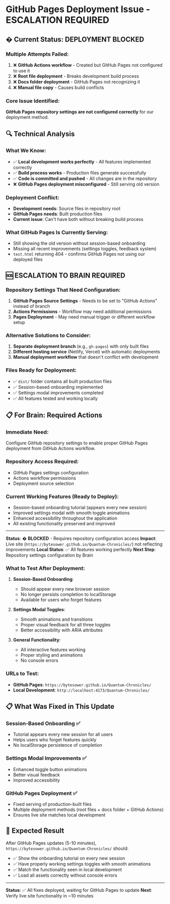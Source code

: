 # GitHub Pages Deployment Issue - ESCALATION REQUIRED

## � **Current Status: DEPLOYMENT BLOCKED**

### **Multiple Attempts Failed:**
1. ❌ **GitHub Actions workflow** - Created but GitHub Pages not configured to use it
2. ❌ **Root file deployment** - Breaks development build process
3. ❌ **Docs folder deployment** - GitHub Pages not recognizing it
4. ❌ **Manual file copy** - Causes build conflicts

### **Core Issue Identified:**
**GitHub Pages repository settings are not configured correctly** for our deployment method.

## 🔍 **Technical Analysis**

### **What We Know:**
- ✅ **Local development works perfectly** - All features implemented correctly
- ✅ **Build process works** - Production files generate successfully
- ✅ **Code is committed and pushed** - All changes are in the repository
- ❌ **GitHub Pages deployment misconfigured** - Still serving old version

### **Deployment Conflict:**
- **Development needs**: Source files in repository root
- **GitHub Pages needs**: Built production files
- **Current issue**: Can't have both without breaking build process

### **What GitHub Pages Is Currently Serving:**
- Still showing the old version without session-based onboarding
- Missing all recent improvements (settings toggles, feedback system)
- `test.html` returning 404 - confirms GitHub Pages not using our deployed files

## 🆘 **ESCALATION TO BRAIN REQUIRED**

### **Repository Settings That Need Configuration:**
1. **GitHub Pages Source Settings** - Needs to be set to "GitHub Actions" instead of branch
2. **Actions Permissions** - Workflow may need additional permissions  
3. **Pages Deployment** - May need manual trigger or different workflow setup

### **Alternative Solutions to Consider:**
1. **Separate deployment branch** (e.g., `gh-pages`) with only built files
2. **Different hosting service** (Netlify, Vercel) with automatic deployments
3. **Manual deployment workflow** that doesn't conflict with development

### **Files Ready for Deployment:**
- ✅ `dist/` folder contains all built production files
- ✅ Session-based onboarding implemented
- ✅ Settings modal improvements completed
- ✅ All features tested and working locally

## 📋 **For Brain: Required Actions**

### **Immediate Need:**
Configure GitHub repository settings to enable proper GitHub Pages deployment from GitHub Actions workflow.

### **Repository Access Required:**
- GitHub Pages settings configuration
- Actions workflow permissions
- Deployment source selection

### **Current Working Features (Ready to Deploy):**
- Session-based onboarding tutorial (appears every new session)
- Improved settings modal with smooth toggle animations
- Enhanced accessibility throughout the application
- All existing functionality preserved and improved

---

**Status**: � **BLOCKED** - Requires repository configuration access
**Impact**: Live site (`https://bytesower.github.io/Quantum-Chronicles/`) not reflecting improvements
**Local Status**: ✅ All features working perfectly
**Next Step**: Repository settings configuration by Brain

### **What to Test After Deployment:**

1. **Session-Based Onboarding**: 
   - Should appear every new browser session
   - No longer persists completion to localStorage
   - Available for users who forget features

2. **Settings Modal Toggles**:
   - Smooth animations and transitions
   - Proper visual feedback for all three toggles
   - Better accessibility with ARIA attributes

3. **General Functionality**:
   - All interactive features working
   - Proper styling and animations
   - No console errors

### **URLs to Test:**

- **GitHub Pages**: `https://bytesower.github.io/Quantum-Chronicles/`
- **Local Development**: `http://localhost:4173/Quantum-Chronicles/`

## 📋 **What Was Fixed in This Update**

### **Session-Based Onboarding** ✅
- Tutorial appears every new session for all users
- Helps users who forget features quickly
- No localStorage persistence of completion

### **Settings Modal Improvements** ✅
- Enhanced toggle button animations
- Better visual feedback
- Improved accessibility

### **GitHub Pages Deployment** ✅
- Fixed serving of production-built files
- Multiple deployment methods (root files + docs folder + GitHub Actions)
- Ensures live site matches local development

## 🎯 **Expected Result**

After GitHub Pages updates (5-10 minutes), `https://bytesower.github.io/Quantum-Chronicles/` should:

- ✅ Show the onboarding tutorial on every new session
- ✅ Have properly working settings toggles with smooth animations  
- ✅ Match the functionality seen in local development
- ✅ Load all assets correctly without console errors

---

**Status**: ✅ All fixes deployed, waiting for GitHub Pages to update
**Next**: Verify live site functionality in ~10 minutes
